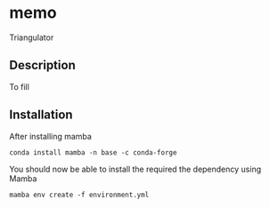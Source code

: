 # memo

Triangulator

## Description

To fill

## Installation



After installing mamba


```
conda install mamba -n base -c conda-forge
```

You should now be able to install the required the dependency using Mamba

```
mamba env create -f environment.yml
```